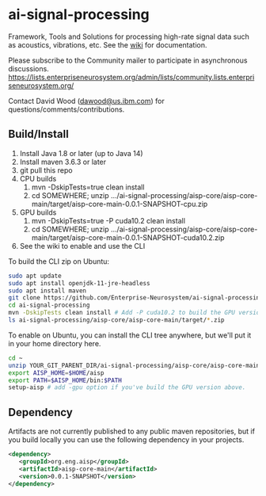 # ai-signal-processing
Framework, Tools and Solutions for processing high-rate signal data such as acoustics, vibrations, etc. See the <a href="https://github.com/Enterprise-Neurosystem/ai-signal-processing/wiki">wiki</a> for documentation.

Please subscribe to the Community mailer to participate in asynchronous discussions. https://lists.enterpriseneurosystem.org/admin/lists/community.lists.enterpriseneurosystem.org/

Contact David Wood (dawood@us.ibm.com) for questions/comments/contributions.

## Build/Install
1. Install Java 1.8 or later (up to Java 14)
1. Install maven 3.6.3 or later
1. git pull this repo
1. CPU builds
   1. mvn -DskipTests=true clean install
   1. cd SOMEWHERE; unzip .../ai-signal-processing/aisp-core/aisp-core-main/target/aisp-core-main-0.0.1-SNAPSHOT-cpu.zip
1. GPU builds
   1. mvn -DskipTests=true -P cuda10.2 clean install
   1. cd SOMEWHERE; unzip .../ai-signal-processing/aisp-core/aisp-core-main/target/aisp-core-main-0.0.1-SNAPSHOT-cuda10.2.zip   
1. See the wiki to enable and use the CLI

To build the CLI zip on Ubuntu:
```bash
sudo apt update
sudo apt install openjdk-11-jre-headless
sudo apt install maven
git clone https://github.com/Enterprise-Neurosystem/ai-signal-processing.git
cd ai-signal-processing
mvn -DskipTests clean install # Add -P cuda10.2 to build the GPU version
ls ai-signal-processing/aisp-core/aisp-core-main/target/*.zip
```
To enable on Ubuntu, you can install the CLI tree anywhere, but we'll put it in your home directory here.
```bash
cd ~
unzip YOUR_GIT_PARENT_DIR/ai-signal-processing/aisp-core/aisp-core-main/target/aisp-core-main-*.zip
export AISP_HOME=$HOME/aisp
export PATH=$AISP_HOME/bin:$PATH
setup-aisp # add -gpu option if you've build the GPU version above.
```

## Dependency
Artifacts are not currently published to any public maven repositories, but if you build locally you can use
the following dependency in your projects.
```xml
<dependency>
   <groupId>org.eng.aisp</groupId>
   <artifactId>aisp-core-main</artifactId>
   <version>0.0.1-SNAPSHOT</version>
</dependency>
```



